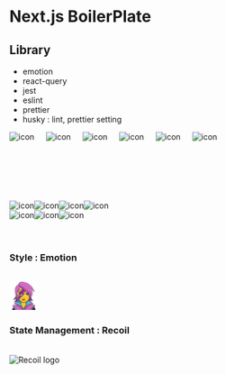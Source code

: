 # Next.js BoilerPlate

## Library

-   emotion
-   react-query
-   jest
-   eslint
-   prettier
-   husky : lint, prettier setting

<div style="display: flex; align-items: flex-start;">
    <div style="display: flex;"><img src="https://techstack-generator.vercel.app/ts-icon.svg" alt="icon" width="65" style="width: 65px; height: 65px; margin-right: 0px; margin-bottom: 57px;" /></div><div style="display: flex;"><img src="https://techstack-generator.vercel.app/react-icon.svg" alt="icon" width="65" style="width: 65px; height: 65px; margin-right: 0px; margin-bottom: 57px;" /></div><div style="display: flex;"><img src="https://techstack-generator.vercel.app/eslint-icon.svg" alt="icon" width="65" style="width: 65px; height: 65px; margin-right: 0px; margin-bottom: 57px;" /></div><div style="display: flex;"><img src="https://techstack-generator.vercel.app/prettier-icon.svg" alt="icon" width="65" style="width: 65px; height: 65px; margin-right: 0px; margin-bottom: 57px;" /></div><div style="display: flex;"><img src="https://techstack-generator.vercel.app/jest-icon.svg" alt="icon" width="65" style="width: 65px; height: 65px; margin-right: 0px; margin-bottom: 57px;" /></div><div style="display: flex;"><img src="https://techstack-generator.vercel.app/testinglibrary-icon.svg" alt="icon" width="65" style="width: 65px; height: 65px; margin-right: 0px; margin-bottom: 0px;" /></div>
</div>

<div style="display: flex; align-items: flex-start;">
    <img src="https://img.shields.io/badge/Next.js-000000?style=for-the-badge&logo=Next.js&logoColor=white" alt="icon" />
    <img src="https://img.shields.io/badge/React Query-FF4154?style=for-the-badge&logo=React Query&logoColor=white" alt="icon" />
    <img src="https://img.shields.io/badge/Jest-C21325?style=for-the-badge&logo=Jest&logoColor=white" alt="icon" />
    <img src="https://img.shields.io/badge/Testing Library-E33332?style=for-the-badge&logo=Testing Library&logoColor=white" alt="icon" />
</div>
<div style="display: flex; align-items: flex-start;">
    <img src="https://img.shields.io/badge/Yarn-2C8EBB?style=for-the-badge&logo=yarn&logoColor=white" alt="icon" />
    <img src="https://img.shields.io/badge/eslint-3A33D1?style=for-the-badge&logo=eslint&logoColor=white" alt="icon" />
    <img src="https://img.shields.io/badge/prettier-1A2C34?style=for-the-badge&logo=prettier&logoColor=F7BA3E" alt="icon" />

</div>

<br/>
<br/>

### Style : **Emotion**

<br />
<img src="https://raw.githubusercontent.com/emotion-js/emotion/main/emotion.png" alt="Emotion logo" height="50" width="50" style="max-width: 100%;"> <br />

### State Management : **Recoil**

<br />
<img src="https://user-images.githubusercontent.com/54137044/184468356-2f0a1d08-2aa1-4128-984b-a8ce8244bf50.svg" alt="Recoil logo" height="50" width="50" style="max-width: 100%;">
<br />
